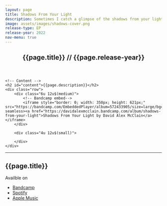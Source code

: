 ```yaml
---
layout: page
title: Shadows From Your Light
description: Sometimes I catch a glimpse of the shadows from your light.
image: assets/images/shadows-cover.png
release-type: EP
release-year: 2022
nav-menu: true
---
```


<!-- Main -->
<div id="main" class="alt">

<!-- One -->
<section id="one">
	<div class="inner">
		<header class="major">
			<h1>{{page.title}} // {{page.release-year}}</h1>
		</header>

	<!-- Content -->
	<h2 id="content">{{page.description}}</h2>
	<div class="row">
		<div class="6u 12u$(medium)">
			<!-- Bandcamp embed-->
			<iframe style="border: 0; width: 350px; height: 621px;" src="https://bandcamp.com/EmbeddedPlayer/album=572433905/size=large/bgcol=ffffff/linkcol=63b2cc/transparent=true/" seamless><a href="https://davidalexmcclain.bandcamp.com/album/shadows-from-your-light">Shadows From Your Light by David Alex McClain</a></iframe>
		</div>

		<div class="4u 12u$(small)">

		</div>
	</div>

<hr class="major" />

<!-- Shadows -->
<h2 id="shadows">{{page.title}}</h2>
<div class="row 200%">
	<div class="6u 12u$(medium)">
		<p>Availble on</p>
		<ul class="actions">
				<li><a href="https://davidalexmcclain.bandcamp.com/album/shadows-from-your-light" class="button special">Bandcamp</a></li>
				<li><a href="https://open.spotify.com/album/76pFBkzK3FtkB0ijGZDDSr" class="button special">Spotify</a></li>
				<li><a href="https://music.apple.com/us/album/shadows-from-your-light-ep/1653280625" class="button special">Apple Music</a></li>
				<!-- <li><a href="#" class="button special">You Tube</a></li> -->
			</ul>
		</div>
	</div>
</div>

</section>

</div>
